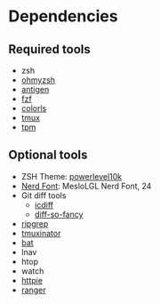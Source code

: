 # Dependencies
## Required tools
- zsh
- [ohmyzsh](https://github.com/ohmyzsh/ohmyzsh)
- [antigen](https://github.com/zsh-users/antigen)
- [fzf](https://github.com/junegunn/fzf)
- [colorls](https://github.com/athityakumar/colorls)
- [tmux](https://github.com/tmux/tmux)
- [tpm](https://github.com/tmux-plugins/tpm)

## Optional tools
- ZSH Theme: [powerlevel10k](https://github.com/romkatv/powerlevel10k)
- [Nerd Font](https://github.com/ryanoasis/nerd-fonts): MesloLGL Nerd Font, 24
- Git diff tools
  - [icdiff](https://github.com/jeffkaufman/icdiff)
  - [diff-so-fancy](https://github.com/jeffkaufman/icdiff)
- [ripgrep](https://github.com/BurntSushi/ripgrep)
- [tmuxinator](https://github.com/tmuxinator/tmuxinator)
- [bat](https://github.com/sharkdp/bat)
- lnav
- htop
- watch
- [httpie](https://github.com/httpie/httpie)
- [ranger](https://github.com/ranger/ranger)
